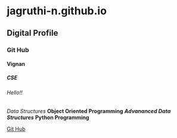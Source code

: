 # jagruthi-n.github.io
## Digital Profile
### Git Hub
#### Vignan
##### CSE
###### Hello!!
*Data Structures*
**Object Oriented Programming**
***Advananced Data Structures***
****Python Programming****

[Git Hub](https://jagruthi-n.github.io)
